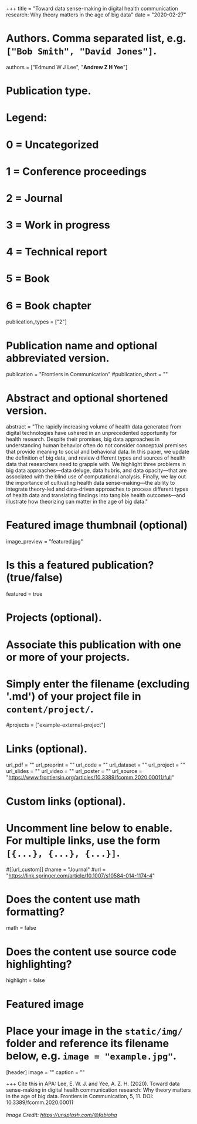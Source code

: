 +++
title = "Toward data sense-making in digital health communication research: Why theory matters in the age of big data"
date = "2020-02-27"

# Authors. Comma separated list, e.g. `["Bob Smith", "David Jones"]`.

authors = ["Edmund W J Lee", "**Andrew Z H Yee**"]

# Publication type.
# Legend:
# 0 = Uncategorized
# 1 = Conference proceedings
# 2 = Journal
# 3 = Work in progress
# 4 = Technical report
# 5 = Book
# 6 = Book chapter
publication_types = ["2"]

# Publication name and optional abbreviated version.
publication = "Frontiers in Communication"
#publication_short = ""

# Abstract and optional shortened version.

abstract = "The rapidly increasing volume of health data generated from digital technologies have ushered in an unprecedented opportunity for health research. Despite their promises, big data approaches in understanding human behavior often do not consider conceptual premises that provide meaning to social and behavioral data. In this paper, we update the definition of big data, and review different types and sources of health data that researchers need to grapple with. We highlight three problems in big data approaches—data deluge, data hubris, and data opacity—that are associated with the blind use of computational analysis. Finally, we lay out the importance of cultivating health data sense-making—the ability to integrate theory-led and data-driven approaches to process different types of health data and translating findings into tangible health outcomes—and illustrate how theorizing can matter in the age of big data."

# Featured image thumbnail (optional)
image_preview = "featured.jpg"

# Is this a featured publication? (true/false)
featured = true

# Projects (optional).
#   Associate this publication with one or more of your projects.
#   Simply enter the filename (excluding '.md') of your project file in `content/project/`.
#projects = ["example-external-project"]

# Links (optional).
url_pdf = ""
url_preprint = ""
url_code = ""
url_dataset = ""
url_project = ""
url_slides = ""
url_video = ""
url_poster = ""
url_source = "https://www.frontiersin.org/articles/10.3389/fcomm.2020.00011/full"

# Custom links (optional).
#   Uncomment line below to enable. For multiple links, use the form `[{...}, {...}, {...}]`.
#[[url_custom]]
#name = "Journal"
#url = "https://link.springer.com/article/10.1007/s10584-014-1174-4"

# Does the content use math formatting?
math = false

# Does the content use source code highlighting?
highlight = false
  
# Featured image
# Place your image in the `static/img/` folder and reference its filename below, e.g. `image = "example.jpg"`.
[header]
image = ""
caption = ""

+++
Cite this in APA: Lee, E. W. J. and Yee, A. Z. H. (2020). Toward data sense-making in digital health communication research: Why theory matters in the age of big data. Frontiers in Communication, 5, 11. DOI: 10.3389/fcomm.2020.00011
<br/>
<br/>
*Image Credit: https://unsplash.com/@fabioha*
